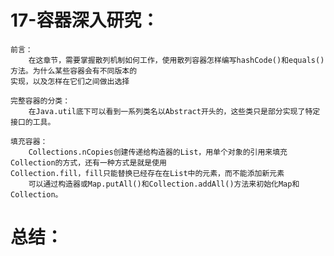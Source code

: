 # 17-容器深入研究：
	前言：
		在这章节，需要掌握散列机制如何工作，使用散列容器怎样编写hashCode()和equals()方法。为什么某些容器会有不同版本的
	实现，以及怎样在它们之间做出选择
	
	完整容器的分类：
		在Java.util底下可以看到一系列类名以Abstract开头的，这些类只是部分实现了特定接口的工具。
	
	填充容器：
		Collections.nCopies创建传递给构造器的List，用单个对象的引用来填充Collection的方式，还有一种方式是就是使用
	Collection.fill，fill只能替换已经存在在List中的元素，而不能添加新元素
		可以通过构造器或Map.putAll()和Collection.addAll()方法来初始化Map和Collection。
# 总结：

	
